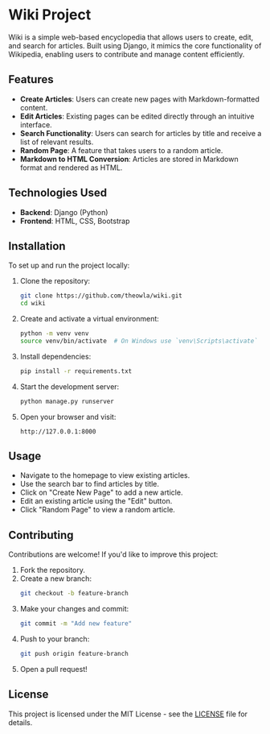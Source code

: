 # Wiki Project

Wiki is a simple web-based encyclopedia that allows users to create, edit, and search for articles. Built using Django, it mimics the core functionality of Wikipedia, enabling users to contribute and manage content efficiently.

## Features

- **Create Articles**: Users can create new pages with Markdown-formatted content.
- **Edit Articles**: Existing pages can be edited directly through an intuitive interface.
- **Search Functionality**: Users can search for articles by title and receive a list of relevant results.
- **Random Page**: A feature that takes users to a random article.
- **Markdown to HTML Conversion**: Articles are stored in Markdown format and rendered as HTML.

## Technologies Used

- **Backend**: Django (Python)
- **Frontend**: HTML, CSS, Bootstrap

## Installation

To set up and run the project locally:

1. Clone the repository:
   ```bash
   git clone https://github.com/theowla/wiki.git
   cd wiki
   ```

2. Create and activate a virtual environment:
   ```bash
   python -m venv venv
   source venv/bin/activate  # On Windows use `venv\Scripts\activate`
   ```

3. Install dependencies:
   ```bash
   pip install -r requirements.txt
   ```

4. Start the development server:
   ```bash
   python manage.py runserver
   ```

5. Open your browser and visit:
   ```
   http://127.0.0.1:8000
   ```

## Usage

- Navigate to the homepage to view existing articles.
- Use the search bar to find articles by title.
- Click on "Create New Page" to add a new article.
- Edit an existing article using the "Edit" button.
- Click "Random Page" to view a random article.

## Contributing

Contributions are welcome! If you'd like to improve this project:

1. Fork the repository.
2. Create a new branch:
   ```bash
   git checkout -b feature-branch
   ```
3. Make your changes and commit:
   ```bash
   git commit -m "Add new feature"
   ```
4. Push to your branch:
   ```bash
   git push origin feature-branch
   ```
5. Open a pull request!

## License

This project is licensed under the MIT License - see the [LICENSE](LICENSE) file for details.

